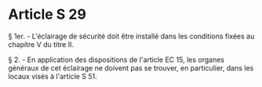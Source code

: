 # Article S 29

§ 1er. - L'éclairage de sécurité doit être installé dans les conditions fixées au chapitre V du titre II.

§ 2. - En application des dispositions de l'article EC 15, les organes généraux de cet éclairage ne doivent pas se trouver, en particulier, dans les locaux visés à l'article S 51.
